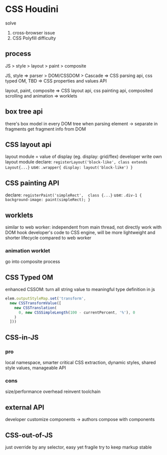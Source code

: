 # CSS Houdini
solve
1. cross-browser issue
2. CSS Polyfill difficulty

## process
JS > style > layout > paint > composite

JS, style => parser > DOM/CSSDOM > Cascade
          => CSS parsing api, css typed OM, TBD
          => CSS properties and values API

layout, paint, composite
  => CSS layout api, css painting api, composited scrolling and animation
  => worklets

## box tree api
there's box model in every DOM tree
when parsing element -> separate in fragments
get fragment info from DOM 

## CSS layout api
layout module = value of display (eg. display: grid/flex)
developer write own layout module
declare:
`registerLayout('block-like', class extends Layout{...}`
use:
`.wrapper{ display: layout('block-like') }`

## CSS painting API
declare:
`registerPaint('simpleRect',  class {...}`
use: 
`.div-1 { background-image: paint(simpleRect); }`

## worklets
similar to web worker: independent from main thread, not directly work with DOM
hook developer's code to CSS engine, will be more lightweight and shorter lifecycle
  compared to web worker

### animation worklet
go into composite process  

## CSS Typed OM
enhanced CSSOM: turn all string value to meaningful type definition in js
```js
elem.outputStyleMap.set('transform',
  new CSSTransformValue([
    new CSSTranslation(
      0, new CSSSimpleLength(100 - currentPercent, '%'), 0
    )
  ]))
```

## CSS-in-JS
### pro
local namespace, smarter critical CSS extraction,
dynamic styles, shared style values, manageable API
### cons
size/performance overhead
reinvent toolchain

## external API
developer customize components -> authors compose with components

## CSS-out-of-JS
just override by any selector, easy yet fragile
try to keep markup stable






























